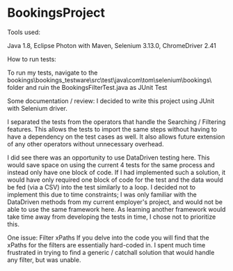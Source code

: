 # BookingsProject

Tools used:

Java 1.8,
Eclipse Photon with Maven,
Selenium 3.13.0,
ChromeDriver 2.41

How to run tests:

To run my tests, navigate to the bookings\bookings_testware\src\test\java\com\tom\selenium\bookings\ folder and ruin the BookingsFilterTest.java as JUnit Test

Some documentation / review:
I decided to write this project using JUnit with Selenium driver.

I separated the tests from the operators that handle the Searching / Filtering features. This allows the tests to import the same steps without having to have a dependency on the test cases as well. It also allows future extension of any other operators without unnecessary overhead.

I did see there was an opportunity to use DataDriven testing here. This would save space on using the current 4 tests for the same process and instead only have one block of code. If I had implemented such a solution, it would have only required one block of code for the test and the data would be fed (via a CSV) into the test similarly to a loop. I decided not to implement this due to time constraints; I was only familiar with the DataDriven methods from my current employer's project, and would not be able to use the same framework here. As learning another framework would take time away from developing the tests in time, I chose not to prioritize this.

One issue: Filter xPaths
If you delve into the code you will find that the xPaths for the filters are essentially hard-coded in. I spent much time frustrated in trying to find a generic / catchall solution that would handle any filter, but was unable. 
